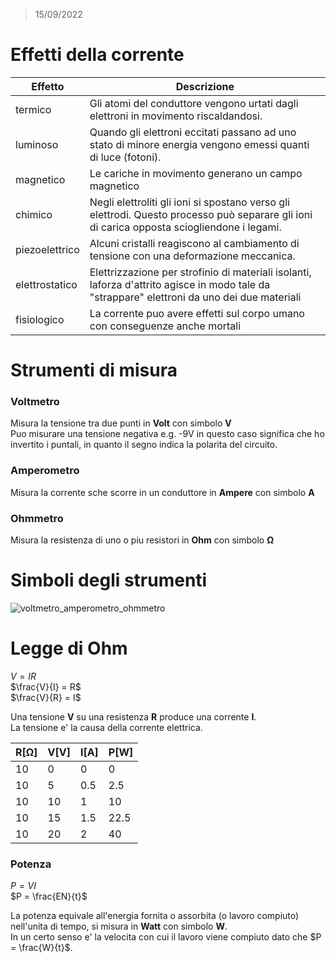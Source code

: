 > 15/09/2022

# Effetti della corrente

 |Effetto|Descrizione|
 |---|---|
 |termico|Gli atomi del conduttore vengono urtati dagli elettroni in movimento riscaldandosi.|
 |luminoso|Quando gli elettroni eccitati passano ad uno stato di minore energia vengono emessi quanti di luce (fotoni).|
 |magnetico|Le cariche in movimento generano un campo magnetico|
 |chimico|Negli elettroliti gli ioni si spostano verso gli elettrodi. Questo processo può separare gli ioni di carica opposta sciogliendone i legami.|
 |piezoelettrico|Alcuni cristalli reagiscono al cambiamento di tensione con una deformazione meccanica.|
 |elettrostatico|Elettrizzazione per strofinio di materiali isolanti, laforza d'attrito agisce in modo tale da "strappare" elettroni da uno dei due materiali|
 |fisiologico|La corrente puo avere effetti sul corpo umano con conseguenze anche mortali|
 
 
# Strumenti di misura

### Voltmetro

Misura la tensione tra due punti in **Volt** con simbolo **V**  
Puo misurare una tensione negativa e.g. -9V in questo caso significa che ho invertito i puntali, in quanto il segno indica la polarita del circuito. 


### Amperometro

Misura la corrente sche scorre in un conduttore in **Ampere** con simbolo **A** 

### Ohmmetro

Misura la resistenza di uno o piu resistori in **Ohm** con simbolo **Ω**


# Simboli degli strumenti
![voltmetro_amperometro_ohmmetro](https://user-images.githubusercontent.com/7195133/195444468-f7484f57-75d7-4cd2-a8f2-3f6d18638ce1.png)


# Legge di Ohm

$V = IR$  
$\frac{V}{I} = R$  
$\frac{V}{R} = I$  

Una tensione **V** su una resistenza **R** produce una corrente **I**.  
La tensione e' la causa della corrente elettrica.  


 |R[Ω]|V[V]|I[A]|P[W]|
 |---|---|---|---|
 |10|0|0|0|
 |10|5|0.5|2.5|
 |10|10|1|10|
 |10|15|1.5|22.5|
 |10|20|2|40|

### Potenza

$P = VI$  
$P = \frac{EN}{t}$  

La potenza equivale all'energia fornita o assorbita (o lavoro compiuto) nell'unita di tempo, si misura in **Watt** con simbolo **W**.  
In un certo senso e' la velocita con cui il lavoro viene compiuto dato che $P = \frac{W}{t}$.
